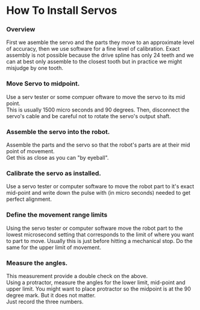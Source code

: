 # How To Install Servos
### Overview
First we asemble the servo and the parts they move to an
approximate level of accuracy, then we use software for a
fine level of calibration.  Exact assembly is not possible
because the drive spline has only 24 teeth and we can at
best only assemble to the closest tooth but in practice
we might misjudge by one tooth.

### Move Servo to midpoint.
Use a serv tester or some compuer oftware to move the servo to
its mid point.  
This is usually 1500 micro seconds and 90 degrees.
Then, disconnect the servo's cable and be careful not to 
rotate the servo's output shaft.
### Assemble the servo into the robot.
Assemble the parts and the servo so that the robot's parts
are at their mid point of movement.  
Get this as close as you can "by eyeball".
### Calibrate the servo as installed.
Use a servo tester or computer software to move the robot part
to it's exact 
mid-point and write down the pulse with (in micro seconds) 
needed to get perfect alignment.
### Define the movement range limits
Using the servo tester or computer software move the robot part
to the lowest microsecond setting that corresponds to the limit
of where you want to part to move.
Usually this is just before hitting a mechanical stop.
Do the same for the upper limit of movement.
### Measure the angles.
This measurement provide a double check on the above.  
Using a protractor, measure the angles for 
the lower limit, mid-point and upper limit.
You might want to place protractor so the midpoint is at
the 90 degree mark.  But it does not matter.  
Just record the three numbers.

